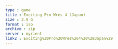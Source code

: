 ```yaml
---
type : game
title : Exciting Pro Wres 4 (Japan)
size : 2.9 G
format : iso
archive : zip
server : myrient
link2 : Exciting%20Pro%20Wres%204%20%28Japan%29
---
```

